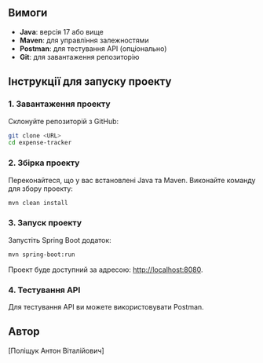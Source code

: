 ## Вимоги

- **Java**: версія 17 або вище
- **Maven**: для управління залежностями
- **Postman**: для тестування API (опціонально)
- **Git**: для завантаження репозиторію

## Інструкції для запуску проекту

### 1. Завантаження проекту
Склонуйте репозиторій з GitHub:
```bash
git clone <URL>
cd expense-tracker
```

### 2. Збірка проекту
Переконайтеся, що у вас встановлені Java та Maven. Виконайте команду для збору проекту:
```bash
mvn clean install
```

### 3. Запуск проекту
Запустіть Spring Boot додаток:
```bash
mvn spring-boot:run
```

Проект буде доступний за адресою: [http://localhost:8080](http://localhost:8080).

### 4. Тестування API
Для тестування API ви можете використовувати Postman.

## Автор
[Поліщук Антон Віталійович]
